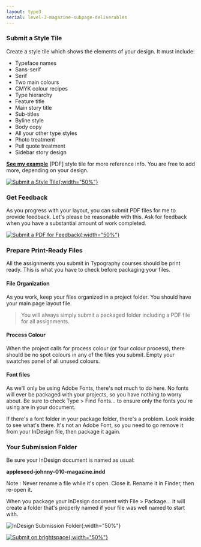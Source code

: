 ```yaml
---
layout: type3
serial: level-3-magazine-subpage-deliverables
---
```

### Submit a Style Tile

Create a style tile which shows the elements of your design. It must include:

<ul class="hasBullets">
	<li>Typeface names</li>
	<li class="second">Sans-serif</li>
	<li class="second">Serif</li>
	<li>Two main colours</li>
	<li class="second">CMYK colour recipes</li>
	<li>Type hierarchy</li>
	<li class="second">Feature title</li>
	<li class="second">Main story title</li>
	<li class="second">Sub-titles</li>
	<li class="second">Byline style</li>	
	<li class="second">Body copy</li>
	<li class="second">All your other type styles</li>
	<li>Photo treatment</li>
	<li>Pull quote treatment</li>
	<li>Sidebar story design</li>
</ul>

[**See my example**](https://www.dropbox.com/s/a7vihd1f7oe6nrd/paradis-alain-010-style-tile.pdf?dl=1) [PDF] style tile for more reference info. You are free to add more, depending on your design.

<a href="https://brightspace.algonquincollege.com/d2l/lms/dropbox/user/folder_submit_files.d2l?db=379280&amp;grpid=0&amp;isprv=0&amp;bp=0&amp;ou=411208" title="Submit on Brightspace" target="_blank">![Submit a Style Tile]({{site.url}}/svg/button-submit-style-tile.svg){:width="50%"}</a>

### Get Feedback

As you progress with your layout, you can submit PDF files for me to provide feedback. Let's please be reasonable with this. Ask for feedback when you have a substantial amount of work completed.

<a href="https://brightspace.algonquincollege.com/d2l/lms/dropbox/user/folder_submit_files.d2l?db=379281&amp;grpid=0&amp;isprv=0&amp;bp=0&amp;ou=411208" title="Submit on Brightspace" target="_blank">![Submit a PDF for Feedback]({{site.url}}/svg/button-submit-for-feedback.svg){:width="50%"}</a>

### Prepare Print-Ready Files

All the assignments you submit in Typography courses should be print ready. This is what you have to check before packaging your files.

#### File Organization

As you work, keep your files organized in a project folder. You should have your main page layout file.

> You will always simply submit a packaged folder including a PDF file for all assignments.

#### Process Colour

When the project calls for process colour (or four colour process), there should be no spot colours in any of the files you submit. Empty your swatches panel of all unused colours.

#### Font files

As we'll only be using Adobe Fonts, there's not much to do here. No fonts will ever be packaged with your projects, so you have nothing to worry about. Be sure to check <span class="command">Type > Find Fonts...</span> to ensure only the fonts you're using are in your document.

If there's a font folder in your package folder, there's a problem. Look inside to see what's there. It's not an Adobe Font, so you need to go remove it from your InDesign file, then package it again.

### Your Submission Folder

Be sure your InDesign document is named as usual:

**appleseed-johnny-010-magazine.indd**

Note
: Never rename a file while it's open. Close it. Rename it in Finder, then re-open it.

When you package your InDesign document with <span class="command">File > Package...</span> It will create a folder that's properly named if your file was well named to start with.

![InDesign Submission Folder]({{site.url}}/svg/submission-folder-indd.svg){:width="50%"}

<a href="https://brightspace.algonquincollege.com/d2l/lms/dropbox/user/folder_submit_files.d2l?db=379285&amp;grpid=0&amp;isprv=0&amp;bp=0&amp;ou=411208" title="Submit on Brightspace" target="_blank">![Submit on brightspace]({{site.url}}/svg/button-submit-brightspace.svg){:width="50%"}</a>